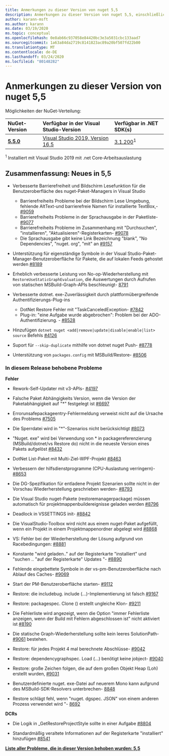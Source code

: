 ```yaml
---
title: Anmerkungen zu dieser Version von nuget 5,5
description: Anmerkungen zu dieser Version von nuget 5,5, einschließlich neuer Features, Fehlerbehebungen und dcrs.
author: karann-msft
ms.author: karann
ms.date: 03/19/2020
ms.topic: conceptual
ms.openlocfilehash: 0e8ab66c937058e84420bc3e3a5031cbc133aad7
ms.sourcegitcommit: 1a63a84da2719c8141823ac89a20bf507fd22b00
ms.translationtype: MT
ms.contentlocale: de-DE
ms.lasthandoff: 03/24/2020
ms.locfileid: "80148282"
---
```

# <a name="nuget-55-release-notes"></a>Anmerkungen zu dieser Version von nuget 5,5

Möglichkeiten der NuGet-Verteilung:

| NuGet-Version | Verfügbar in der Visual Studio-Version| Verfügbar in .NET SDK(s)|
|:---|:---|:---|
| [**5.5.0**](https://nuget.org/downloads) | [Visual Studio 2019, Version 16,5](https://visualstudio.microsoft.com/downloads/) | [3.1.200](https://dotnet.microsoft.com/download/dotnet-core/3.1)<sup>1</sup> |

<sup>1</sup> Installiert mit Visual Studio 2019 mit .net Core-Arbeitsauslastung

## <a name="summary-whats-new-in-55"></a>Zusammenfassung: Neues in 5,5

* Verbesserte Barrierefreiheit und Bildschirm Lesefunktion für die Benutzeroberfläche des nuget-Paket-Managers in Visual Studio
    * Barrierefreiheits Probleme bei der Bildschirm Lese Umgebung, fehlende AltText-und barrierefreie Namen für installierte TextBox,- [#9059](https://github.com/NuGet/Home/issues/9059)
    * Barrierefreiheits Probleme in der Sprachausgabe in der Paketliste- [#9077](https://github.com/NuGet/Home/issues/9077)
    * Barrierefreiheits Probleme im Zusammenhang mit "Durchsuchen", "installieren", "Aktualisieren"-Registerkarten- [#9078](https://github.com/NuGet/Home/issues/9078)
    * Die Sprachausgabe gibt keine Link Bezeichnung "blank", "No Dependencies", "nuget. org", "mit" an [#9157](https://github.com/NuGet/Home/issues/9157)

* Unterstützung für eigenständige Symbole in der Visual Studio-Paket-Manager-Benutzeroberfläche für Pakete, die auf lokalen Feeds gehostet werden [#8189](https://github.com/NuGet/Home/issues/8189)

* Erheblich verbesserte Leistung von No-op-Wiederherstellung mit `RestoreUseStaticGraphEvaluation`, die Auswertungen durch Aufrufen von statischen MSBuild-Graph-APIs beschleunigt- [8791](https://github.com/NuGet/Home/issues/8791)

* Verbesserte dotnet. exe-Zuverlässigkeit durch plattformübergreifende Authentifizierungs-Plug-ins
    * DotNet Restore Fehler mit "TaskCanceledException- [#7842](https://github.com/NuGet/Home/issues/7842)
    * Plug-in: "eine Aufgabe wurde abgebrochen": Problem bei der ADO-Authentifizierung. - [#8528](https://github.com/NuGet/Home/issues/8528)

* Hinzufügen `dotnet nuget <add|remove|update|disable|enable|list> source` Befehls [#4126](https://github.com/NuGet/Home/issues/4126)

* Suport für `--skip-duplicate` mithilfe von dotnet nuget Push- [#8778](https://github.com/NuGet/Home/issues/8778)

* Unterstützung von `packages.config` mit MSBuild/Restore- [#8506](https://github.com/NuGet/Home/issues/8506)

### <a name="issues-fixed-in-this-release"></a>In diesem Release behobene Probleme

**Fehler**

* Rework-Self-Updater mit v3-APIs- [#4197](https://github.com/NuGet/Home/issues/4197)

* Falsche Paket Abhängigkeits Version, wenn die Version der Paketabhängigkeit auf "*" festgelegt ist [#6697](https://github.com/NuGet/Home/issues/6697)

* Errorunsafepackageentry-Fehlermeldung verweist nicht auf die Ursache des Problems [#7505](https://github.com/NuGet/Home/issues/7505)

* Die Sperrdatei wird in "*"-Szenarios nicht berücksichtigt [#8073](https://github.com/NuGet/Home/issues/8073)

* "Nuget. exe" wird bei Verwendung von * in packagereferenzierung (MSBuild/dotnet/vs Restore do) nicht in die neueste Version eines Pakets aufgelöst [#8432](https://github.com/NuGet/Home/issues/8432)

* DotNet List-Paket mit Multi-Ziel-WPF-Projekt [#8463](https://github.com/NuGet/Home/issues/8463)

* Verbessern der hilfsdienstprogramme (CPU-Auslastung verringern)- [#8653](https://github.com/NuGet/Home/issues/8653)

* Die DG-Spezifikation für entladene Projekt Szenarien sollte nicht in der Vorschau Wiederherstellung geschrieben werden- [#8793](https://github.com/NuGet/Home/issues/8793)

* Die Visual Studio nuget-Pakete (restoremanagerpackage) müssen automatisch für projektmappenbuildereignisse geladen werden [#8796](https://github.com/NuGet/Home/issues/8796)

* Deadlock in VSSETTINGS init- [#8842](https://github.com/NuGet/Home/issues/8842)

* Die VisualStudio-Toolbox wird nicht aus einem nuget-Paket aufgefüllt, wenn ein Projekt in einem Projektmappenordner abgelegt wird [#8868](https://github.com/NuGet/Home/issues/8868)

* VS: Fehler bei der Wiederherstellung der Lösung aufgrund von Racebedingungen: [#8881](https://github.com/NuGet/Home/issues/8881)

* Konstante "wird geladen.." auf der Registerkarte "installiert" und "suchen <term>.. "auf der Registerkarte" Updates "- [#8890](https://github.com/NuGet/Home/issues/8890)

* Fehlende eingebettete Symbole in der vs-pm-Benutzeroberfläche nach Ablauf des Caches- [#9069](https://github.com/NuGet/Home/issues/9069)

* Start der PM-Benutzeroberfläche starten- [#9112](https://github.com/NuGet/Home/issues/9112)

* Restore: die includebug. include (...)-Implementierung ist falsch [#9167](https://github.com/NuGet/Home/issues/9167)

* Restore: packagespec. Clone () erstellt ungleiche Klon- [#9211](https://github.com/NuGet/Home/issues/9211)

* Die Fehlerliste wird angezeigt, wenn die Option "immer Fehlerliste anzeigen, wenn der Build mit Fehlern abgeschlossen ist" nicht aktiviert ist [#8190](https://github.com/NuGet/Home/issues/8190)

* Die statische Graph-Wiederherstellung sollte kein leeres SolutionPath- [#9061](https://github.com/NuGet/Home/issues/9061) bestehen.

* Restore: für jedes Projekt 4 mal berechnete Abschlüsse- [#9042](https://github.com/NuGet/Home/issues/9042)

* Restore: dependencygraphspec. Load (...) benötigt keine jobject- [#9040](https://github.com/NuGet/Home/issues/9040)

* Restore: große Zeichen folgen, die auf dem großen Objekt Heap (Loh) erstellt wurden, [#9031](https://github.com/NuGet/Home/issues/9031)

* Benutzerdefinierte nuget. exe-Datei auf neuerem Mono kann aufgrund des MSBuild-SDK-Resolvers unterbrechen- [8848](https://github.com/NuGet/Home/issues/8848)

* Restore schlägt fehl, wenn "nuget. dgspec. JSON" von einem anderen Prozess verwendet wird "- [8692](https://github.com/NuGet/Home/issues/8692)

**DCRs**

* Die Logik in _GetRestoreProjectStyle sollte in einer Aufgabe [#8804](https://github.com/NuGet/Home/issues/8804)

* Standardmäßig veraltete Informationen auf der Registerkarte "installiert" hinzufügen [#8541](https://github.com/NuGet/Home/issues/8541)

**[Liste aller Probleme, die in dieser Version behoben wurden: 5,5](https://app.zenhub.com/workspaces/nuget-client-team-55aec9a240305cf007585881/reports/release?release=5e0e5fbd021f7aa0ec95db18)**
